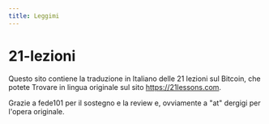 ```yaml
---
title: Leggimi
---
```


# 21-lezioni

Questo sito contiene la traduzione in Italiano delle 21 lezioni sul Bitcoin, che potete
Trovare in lingua originale sul sito https://21lessons.com.

Grazie a fede101 per il sostegno e la review e, ovviamente a "at" dergigi per l'opera 
originale.
